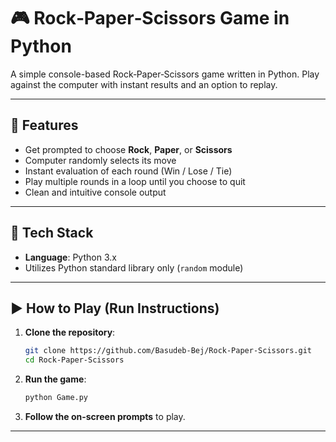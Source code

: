 # 🎮 Rock‑Paper‑Scissors Game in Python

A simple console-based Rock‑Paper‑Scissors game written in Python. Play against the computer with instant results and an option to replay.

---

## 🚩 Features

- Get prompted to choose **Rock**, **Paper**, or **Scissors**
- Computer randomly selects its move
- Instant evaluation of each round (Win / Lose / Tie)
- Play multiple rounds in a loop until you choose to quit
- Clean and intuitive console output

---

## 🧰 Tech Stack

- **Language**: Python 3.x  
- Utilizes Python standard library only (`random` module)

---

## ▶️ How to Play (Run Instructions)

1. **Clone the repository**:
    ```bash
    git clone https://github.com/Basudeb-Bej/Rock-Paper-Scissors.git
    cd Rock-Paper-Scissors
    ```

2. **Run the game**:
    ```bash
    python Game.py
    ```

3. **Follow the on-screen prompts** to play.

---
